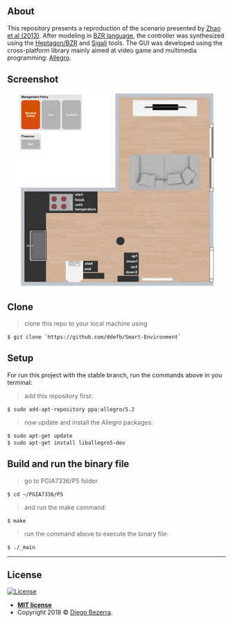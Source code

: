 ## About

This repository presents a reproduction of the scenario presented by <a href="https://www.usenix.org/conference/feedbackcomputing13/workshop-program/presentation/zhao" target="_blank">Zhao et al (2013)</a>. After modeling in <a href="http://heptagon.gforge.inria.fr/pub/heptagon-manual.pdf" target="_blank">BZR language</a>, the controller was synthesized using the <a href="http://heptagon.gforge.inria.fr/" target="_blank">Heptagon/BZR</a> and <a href="http://www.irisa.fr/vertecs/Logiciels/sigali.html" target="_blank">Sigali</a> tools. The GUI was developed using the cross-platform library mainly aimed at video game and multimedia programming: <a href="https://liballeg.org/" target="_blank">Allegro</a>.

## Screenshot

![Screenshot](simulator.png)

## Clone

> clone this repo to your local machine using 

```shell
$ git clone `https://github.com/ddefb/Smart-Environment`
```

## Setup

For run this project with the stable branch, run the commands above in you terminal:

> add this repository first:

```shell
$ sudo add-apt-repository ppa:allegro/5.2
```

> now update and install the Allegro packages:

```shell
$ sudo apt-get update
$ sudo apt-get install liballegro5-dev
```

## Build and run the binary file

> go to PGIA7336/P5 folder

```shell
$ cd ~/PGIA7336/P5
```

> and run the make command:

```shell
$ make
```

> run the command above to execute the binary file:

```shell 
$ ./_main
```

---

## License

[![License](http://img.shields.io/:license-mit-blue.svg?style=flat-square)](http://badges.mit-license.org)

- **[MIT license](http://opensource.org/licenses/mit-license.php)**
- Copyright 2018 © <a href="http://ddefb.me/" target="_blank">Diego Bezerra</a>.
